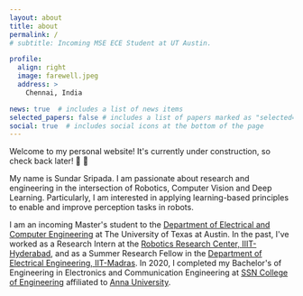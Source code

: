 ```yaml
---
layout: about
title: about
permalink: /
# subtitle: Incoming MSE ECE Student at UT Austin.

profile:
  align: right
  image: farewell.jpeg
  address: >
    Chennai, India

news: true  # includes a list of news items
selected_papers: false # includes a list of papers marked as "selected={true}"
social: true  # includes social icons at the bottom of the page
---
```


Welcome to my personal website! It's currently under construction, so check back later! :hammer: :wrench:

My name is Sundar Sripada. I am passionate about research and engineering in the intersection of Robotics, Computer Vision and Deep Learning. Particularly, I am interested in applying learning-based principles to enable and improve perception tasks in robots. 

I am an incoming Master's student to the [Department of Electrical and Computer Engineering](https://www.ece.utexas.edu/) at The University of Texas at Austin. In the past, I've worked as a Research Intern at the [Robotics Research Center, IIIT-Hyderabad](https://robotics.iiit.ac.in/), and as a Summer Research Fellow in the [Department of Electrical Engineering, IIT-Madras](https://www.ee.iitm.ac.in/). In 2020, I completed my Bachelor's of Engineering in Electronics and Communication Engineering at [SSN College of Engineering](https://www.ssn.edu.in/) affiliated to [Anna University](https://www.annauniv.edu/). 

<!-- Write your biography here. Tell the world about yourself. Link to your favorite [subreddit](http://reddit.com). You can put a picture in, too. The code is already in, just name your picture `prof_pic.jpg` and put it in the `img/` folder.

Put your address / P.O. box / other info right below your picture. You can also disable any these elements by editing `profile` property of the YAML header of your `_pages/about.md`. Edit `_bibliography/papers.bib` and Jekyll will render your [publications page](/al-folio/publications/) automatically.

Link to your social media connections, too. This theme is set up to use [Font Awesome icons](http://fortawesome.github.io/Font-Awesome/) and [Academicons](https://jpswalsh.github.io/academicons/), like the ones below. Add your Facebook, Twitter, LinkedIn, Google Scholar, or just disable all of them. -->
